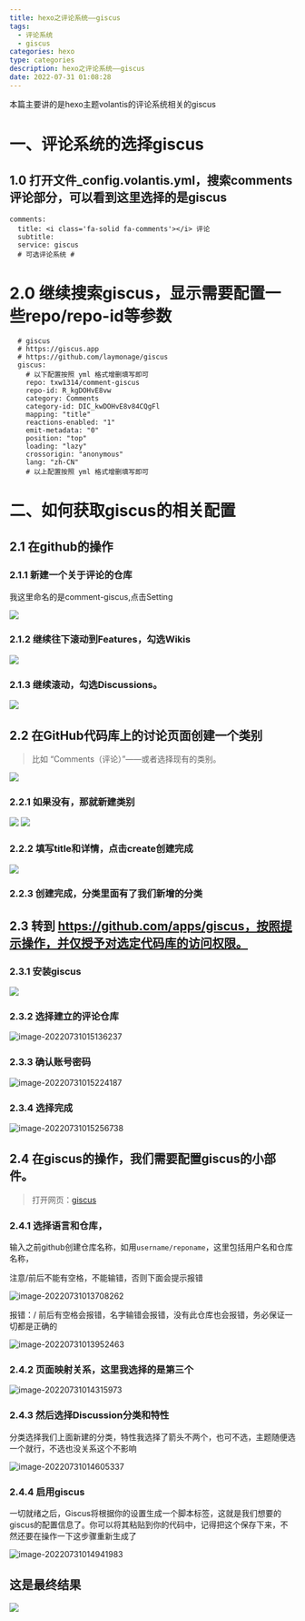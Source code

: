```yaml
---
title: hexo之评论系统——giscus
tags: 
  - 评论系统
  - giscus
categories: hexo
type: categories
description: hexo之评论系统——giscus
date: 2022-07-31 01:08:28
---
```

本篇主要讲的是hexo主题volantis的评论系统相关的giscus
# 一、评论系统的选择giscus
## 1.0 打开文件_config.volantis.yml，搜索comments评论部分，可以看到这里选择的是giscus
```
comments:  
  title: <i class='fa-solid fa-comments'></i> 评论
  subtitle:
  service: giscus
  # 可选评论系统 #
```
# 2.0 继续搜索giscus，显示需要配置一些repo/repo-id等参数
```
  # giscus
  # https://giscus.app
  # https://github.com/laymonage/giscus
  giscus:
    # 以下配置按照 yml 格式增删填写即可
    repo: txw1314/comment-giscus
    repo-id: R_kgDOHvE8vw
    category: Comments
    category-id: DIC_kwDOHvE8v84CQgFl
    mapping: "title"
    reactions-enabled: "1"
    emit-metadata: "0"
    position: "top"
    loading: "lazy"
    crossorigin: "anonymous"
    lang: "zh-CN"
    # 以上配置按照 yml 格式增删填写即可
```
# 二、如何获取giscus的相关配置
## 2.1 在github的操作

### 2.1.1 新建一个关于评论的仓库
我这里命名的是comment-giscus,点击Setting

![](https://raw.githubusercontent.com/txw1314/blog-img/main/img/image-20220731013000361.png)

### 2.1.2 继续往下滚动到Features，勾选Wikis

![](https://raw.githubusercontent.com/txw1314/blog-img/main/img/image-20220731012634959.png)

### 2.1.3 继续滚动，勾选Discussions。

![](https://raw.githubusercontent.com/txw1314/blog-img/main/img/image-20220731012724233.png)

## 2.2 在GitHub代码库上的讨论页面创建一个类别
> 比如 “Comments（评论）”——或者选择现有的类别。

![](https://raw.githubusercontent.com/txw1314/blog-img/main/img/image-20220731021947230.png)

### 2.2.1 如果没有，那就新建类别

![](https://raw.githubusercontent.com/txw1314/blog-img/main/img/image-20220731021947230.png)
![](https://raw.githubusercontent.com/txw1314/blog-img/main/img/image-20220731022303805.png)

### 2.2.2 填写title和详情，点击create创建完成

![](https://raw.githubusercontent.com/txw1314/blog-img/main/img/image-20220731022344212.png)

### 2.2.3 创建完成，分类里面有了我们新增的分类



## 2.3 转到 https://github.com/apps/giscus，按照提示操作，并仅授予对选定代码库的访问权限。

### 2.3.1 安装giscus

![ ](C:/Users/10258/AppData/Roaming/Typora/typora-user-images/image-20220731015104782.png)

### 2.3.2 选择建立的评论仓库

![image-20220731015136237](C:/Users/10258/AppData/Roaming/Typora/typora-user-images/image-20220731015136237.png)

### 2.3.3 确认账号密码

![image-20220731015224187](C:/Users/10258/AppData/Roaming/Typora/typora-user-images/image-20220731015224187.png)

### 2.3.4 选择完成

![image-20220731015256738](C:/Users/10258/AppData/Roaming/Typora/typora-user-images/image-20220731015256738.png)



## 2.4 在giscus的操作，我们需要配置giscus的小部件。

> 打开网页：[giscus](https://giscus.app/zh-CN)

### 2.4.1 选择语言和仓库，

输入之前github创建仓库名称，如用`username/reponame`，这里包括用户名和仓库名称，

注意/前后不能有空格，不能输错，否则下面会提示报错

![image-20220731013708262](C:/Users/10258/AppData/Roaming/Typora/typora-user-images/image-20220731013708262.png)

报错：/ 前后有空格会报错，名字输错会报错，没有此仓库也会报错，务必保证一切都是正确的

![image-20220731013952463](C:/Users/10258/AppData/Roaming/Typora/typora-user-images/image-20220731013952463.png)

### 2.4.2 页面映射关系，这里我选择的是第三个

![image-20220731014315973](C:/Users/10258/AppData/Roaming/Typora/typora-user-images/image-20220731014315973.png)

### 2.4.3 然后选择Discussion分类和特性

分类选择我们上面新建的分类，特性我选择了箭头不两个，也可不选，主题随便选一个就行，不选也没关系这个不影响

![image-20220731014605337](C:/Users/10258/AppData/Roaming/Typora/typora-user-images/image-20220731014605337.png)

### 2.4.4 启用giscus

一切就绪之后，Giscus将根据你的设置生成一个脚本标签，这就是我们想要的giscus的配置信息了。你可以将其粘贴到你的代码中，记得把这个保存下来，不然还要在操作一下这步骤重新生成了

![image-20220731014941983](C:/Users/10258/AppData/Roaming/Typora/typora-user-images/image-20220731014941983.png)

## 这是最终结果

![](https://raw.githubusercontent.com/txw1314/blog-img/main/img/image-20220731021415779.png)
